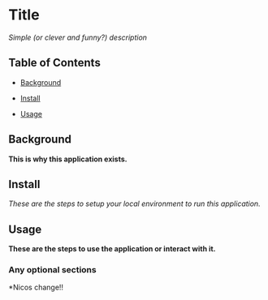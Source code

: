 # Title

*Simple (or clever and funny?) description*

## Table of Contents

- [Background](#background)

- [Install](#install)

- [Usage](#usage)

## Background

**This is why this application exists.**

## Install

*These are the steps to setup your local environment to run this application.*

## Usage

**These are the steps to use the application or interact with it.**

### Any optional sections

*Nicos change!!
